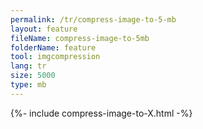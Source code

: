 ```yaml
---
permalink: /tr/compress-image-to-5-mb
layout: feature
fileName: compress-image-to-5mb
folderName: feature
tool: imgcompression
lang: tr
size: 5000
type: mb
---
```


{%- include compress-image-to-X.html -%}
